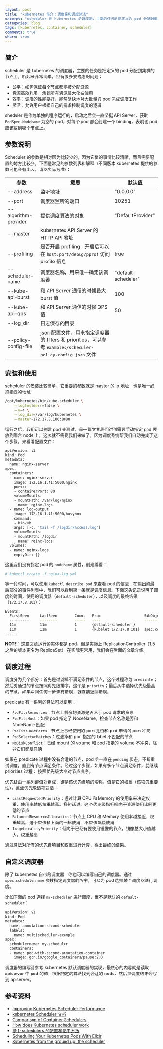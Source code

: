```yaml
---
layout: post
title: "kubernetes 简介：调度器和调度算法"
excerpt: "scheduler 是 kubernetes 的调度器，主要的任务是把定义的 pod 分配到集群的节点上。听起来非常简单，但有很多要考虑的问题。"
categories: blog
tags: [kubernetes, container, scheduler]
comments: true
share: true
---
```


## 简介

scheduler 是 kubernetes 的调度器，主要的任务是把定义的 pod 分配到集群的节点上。听起来非常简单，但有很多要考虑的问题：

- 公平：如何保证每个节点都能被分配资源
- 资源高效利用：集群所有资源最大化被使用
- 效率：调度的性能要好，能够尽快地对大批量的 pod 完成调度工作
- 灵活：允许用户根据自己的需求控制调度的逻辑

sheduler 是作为单独的程序运行的，启动之后会一直坚挺 API Server，获取 `PodSpec.NodeName` 为空的 pod，对每个 pod 都会创建一个 binding，表明该 pod 应该放到哪个节点上。

## 参数说明

Scheduler 的参数是相对因为比较少的，因为它做的事情比较清晰，而且需要配置的地方比较少。下面是常见的参数列表和解释（不同版本 kubernetes 提供的参数可能会有出入，请以实际为准）：

参数    |   意思    |   默认值
--- |   --- |   ---
--address   |   监听地址    |   "0.0.0.0"   
--port  |   调度器监听的端口    |   10251
 --algorithm-provider   |   提供调度算法的对象    |   "DefaultProvider"
 --master   |   kubernetes API Server 的 HTTP API 地址  |   
 --profiling    |   是否开启 profiling，开启后可以在 `host:port/debug/pprof` 访问 profile 信息 |   true
 --scheduler-name   |   调度器名称，用来唯一确定该调度器  |   "default-scheduler"   
 --kube-api-burst   |   和 API Server 通信的时候最大 burst 值 | 100
 --kube-api-qps     |   和 API Server 通信的时候 QPS 值    |   50  
 --log_dir      |   日志保存的目录  |   
 --policy-config-file   |   json 配置文件，用来指定调度器的 filters 和 priorities，可以参考 `examples/scheduler-policy-config.json` 文件   |   

## 安装和使用

scheduler 的安装比较简单，它重要的参数就是 master 的 ip 地址，也是唯一必须指定的地址：

```bash
/opt/kubernetes/bin/kube-scheduler \
    --logtostderr=false \
    --v=4 \
    --log_dir=/var/log/kubernetes \
    --master=172.17.8.100:8080
```

运行之后，我们可以创建 pod 来测试。前一篇文章我们讲到需要手动指定 pod 要放到哪台 node 上，这次就不需要我们来做了，因为调度系统帮我们自动完成了这个步骤。来看看配置文件：

```bash
apiVersion: v1
kind: Pod
metadata:
  name: nginx-server
spec:
  containers:
  - name: nginx-server
    image: 172.16.1.41:5000/nginx
    ports:
    - containerPort: 80
    volumeMounts:
    - mountPath: /var/log/nginx
      name: nginx-logs
  - name: log-output
    image: 172.16.1.41:5000/busybox
    command:
    - bin/sh
    args: [-c, 'tail -f /logdir/access.log']
    volumeMounts:
    - mountPath: /logdir
      name: nginx-logs
  volumes:
  - name: nginx-logs
    emptyDir: {}
```

这里我们没有指定 pod 的 `nodeName` 属性，创建看看：

``` bash
# kubectl create -f nginx-log.yml
```

等一段时间，可以使用 `kubectl describe pod` 来查看 pod 的信息，在输出的最后部分的事件列表中，我们可以看到第一条就是调度信息。下面这条记录说明了调度的时间，使用的调度器（`default-scheduler`），以及调度的最终结果（`172.17.8.101`）：

```bash
Events:
  FirstSeen     LastSeen        Count   From                    SubObjectPath                   Type            Reason          Message
  ---------     --------        -----   ----                    -------------                   --------        ------          -------
  11m           11m             1       {default-scheduler }                                    Normal          Scheduled       Successfully assigned nginx-server to 172.17.8.101
  11m           11m             1       {kubelet 172.17.8.101}  spec.containers{nginx-server}   Normal          Pulling         pulling image "172.16.1.41:5000/library/nginx"
......

```

**NOTE**：这篇文章运行的实体都是 pod，但是实际上 ReplicationController（1.5 之后的版本更名为 ReplicaSet） 在实际更常用，我们会在后面的文章介绍。

## 调度过程

调度分为几个部分：首先是过滤掉不满足条件的节点，这个过程称为 `predicate`；然后对通过的节点按照优先级排序，这个是 `priority`；最后从中选择优先级最高的节点。如果中间任何一步骤有错误，就直接返回错误。

predicate 有一系列的算法可以使用：

- `PodFitsResources`：节点上剩余的资源是否大于 pod 请求的资源
- `PodFitsHost`：如果 pod 指定了 NodeName，检查节点名称是否和 NodeName 匹配
- `PodFitsHostPorts`：节点上已经使用的 port 是否和 pod 申请的 port 冲突
- `PodSelectorMatches`：过滤掉和 pod 指定的 label 不匹配的节点
- `NoDiskConflict`：已经 mount 的 volume 和 pod 指定的 volume 不冲突，除非它们都是只读

如果在 predicate 过程中没有合适的节点，pod 会一直在 `pending` 状态，不断重试调度，直到有节点满足条件。经过这个步骤，如果有多个节点满足条件，就继续 priorities 过程：
按照优先级大小对节点排序。

优先级由一系列键值对组成，键是该优先级项的名称，值是它的权重（该项的重要性）。这些优先级选项包括：

- `LeastRequestedPriority`：通过计算 CPU 和 Memory 的使用率来决定权重，使用率越低权重越高。换句话说，这个优先级指标倾向于资源使用比例更低的节点
- `BalancedResourceAllocation`：节点上 CPU 和 Memory 使用率越接近，权重越高。这个应该和上面的一起使用，不应该单独使用
- `ImageLocalityPriority`：倾向于已经有要使用镜像的节点，镜像总大小值越大，权重越高

通过算法对所有的优先级项目和权重进行计算，得出最终的结果。

## 自定义调度器

除了 kubernetes 自带的调度器，你也可以编写自己的调度器。通过 `spec:schedulername` 参数指定调度器的名字，可以为 pod 选择某个调度器进行调度。

比如下面的 pod 选择 `my-scheduler` 进行调度，而不是默认的 `default-scheduler`：

```bash
apiVersion: v1
kind: Pod
metadata:
  name: annotation-second-scheduler
  labels:
    name: multischeduler-example
spec:
  schedulername: my-scheduler
  containers:
  - name: pod-with-second-annotation-container
    image: gcr.io/google_containers/pause:2.0
```

调度器的编写请参考 kubernetes 默认调度器的实现，最核心的内容就是读取 apiserver 中 pod 的值，根据特定的算法找到合适的 node，然后把调度结果会写到 apiserver。

## 参考资料

- [Improving Kubernetes Scheduler Performance](https://coreos.com/blog/improving-kubernetes-scheduler-performance.html)
- [kubernetes Scheduler 文档](https://github.com/kubernetes/kubernetes/blob/master/docs/devel/scheduler.md)
- [Comparison of Container Schedulers](https://medium.com/@ArmandGrillet/comparison-of-container-schedulers-c427f4f7421#.sw4kxxdp9)
- [How does Kubernetes scheduler work](http://carmark.github.io/2015/12/21/How-does-Kubernetes-scheduler-work/)
- [多个 schedulers 的配置和使用方法](http://kubernetes.io/docs/admin/multiple-schedulers/)
- [Scheduling Your Kubernetes Pods With Elixir](https://deis.com/blog/2016/scheduling-your-kubernetes-pods-with-elixir/)
- [Kubernetes from the ground up: the scheduler](http://kamalmarhubi.com/blog/2015/11/17/kubernetes-from-the-ground-up-the-scheduler/)
